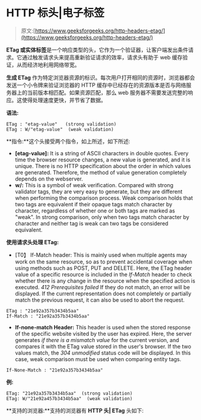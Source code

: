 # HTTP 标头|电子标签

> 原文:[https://www.geeksforgeeks.org/http-headers-etag/](https://www.geeksforgeeks.org/http-headers-etag/)

**ETag 或实体标签**是一个响应类型的头，它作为一个验证器，让客户端发出条件请求。它通过触发请求头来提高重新验证请求的效率，请求头有助于 web 缓存验证，从而经济地利用网络带宽。

**生成 ETag** 作为特定浏览器资源的标识。每次用户打开相同的资源时，浏览器都会发送一个小令牌来验证浏览器的 HTTP 缓存中已经存在的资源版本是否与网络服务器上的当前版本相匹配。如果资源匹配，那么 web 服务器不需要发送完整的响应。这使得处理速度更快，并节省了数据。

**语法:**

```
ETag : "etag-value"   (strong validation)
ETag : W/"etag-value"  (weak validation)   
```

**指令:**这个头接受两个指令，如上所述，如下所述:

*   **[etag-value]:** It is a string of ASCII characters in double quotes. Every time the browser resource changes, a new value is generated, and it is unique. There is no HTTP specification about the order in which values are generated. Therefore, the method of value generation completely depends on the webserver.
*   **w/:** This is a symbol of weak verification. Compared with strong validator tags, they are very easy to generate, but they are different when performing the comparison process. Weak comparison holds that two tags are equivalent if their opaque tags match character by character, regardless of whether one or both tags are marked as "weak". In strong comparison, only when two tags match character by character and neither tag is weak can two tags be considered equivalent.

**使用请求头处理 ETag:**

*   [T0】 If-Match header: This is mainly used when multiple agents may work on the same resource, so as to prevent accidental coverage when using methods such as POST, PUT and DELETE. Here, the ETag header value of a specific resource is included in the *If-Match* header to check whether there is any change in the resource when the specified action is executed. *412 Prerequisites failed* If they do not match, an error will be displayed. If the current representation does not completely or partially match the previous request, it can also be used to abort the request.

```
ETag : "21e92a357b3434b5aa"
If-Match : "21e92a357b3434b5aa"
```

*   **If-none-match Header:** This header is used when the stored response of the specific website visited by the user has expired. Here, the server generates *if there is a mismatch value* for the current version, and compares it with the ETag value stored in the user's browser. If the two values match, the *304 unmodified* status code will be displayed. In this case, weak comparison must be used when comparing entity tags.

```
If-None-Match : "21e92a357b3434b5aa"
```

**例:**

```
ETag: "21e92a357b3434b5aa"  (strong validation)
ETag: W/"21e92a457b3434b5aa"  (weak validation)
```

**支持的浏览器:**支持的浏览器有 **HTTP 头| ETag** 头如下: